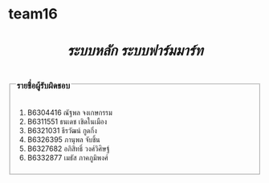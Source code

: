 # team16

## <h1 align = "center"><i>ระบบหลัก ระบบฟาร์มมาร์ท</i></h1>


<fieldset>
  <legend><h3>รายชื่อผู้รับผิดชอบ</h3></legend>
    <ol>
    <li>B6304416 ณัฐพล จงเกษกรรม</li>
    <li>B6311551 ธนเดช เชิดในเมือง</li>
    <li>B6321031 ธีรวัฒน์ กูดกิ่ง</li>
    <li>B6326395 ภานุพล จับชิ้น</li>
    <li>B6327682 อภิสิทธิ์ วงศ์วิศิษฐ์</li>
    <li>B6332877 เมธัส  ภาคภูมิพงศ์</li>
    </ol>
</fieldset>